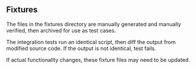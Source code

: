 ## Fixtures

The files in the fixtures directory are manually generated and
manually verified, then archived for use as test cases.

The integration tests run an identical script, then diff the
output from modified source code. If the output is not identical,
test fails.

If actual functionality changes, these fixture files may need
to be updated.
